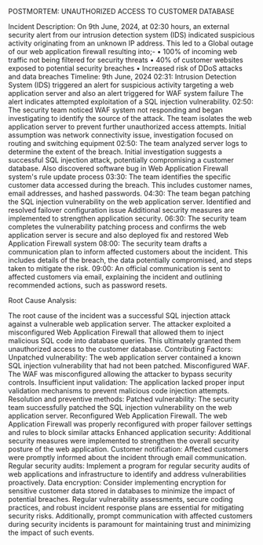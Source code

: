

POSTMORTEM: UNAUTHORIZED ACCESS TO CUSTOMER DATABASE

Incident Description:
On 9th June, 2024, at 02:30 hours, an external security alert from our intrusion detection system (IDS) indicated suspicious activity originating from an unknown IP address. This led to a Global outage of our web application firewall resulting into;-
• 100% of incoming web traffic not being filtered for security threats
• 40% of customer websites exposed to potential security breaches
• Increased risk of DDoS attacks and data breaches
Timeline:
9th June, 2024
02:31:
Intrusion Detection System (IDS) triggered an alert for suspicious activity targeting a web application server and also an alert triggered for WAF system failure
The alert indicates attempted exploitation of a SQL injection vulnerability.
02:50:
The security team noticed WAF system not responding and began investigating to identify the source of the attack.
The team isolates the web application server to prevent further unauthorized access attempts.
Initial assumption was network connectivity issue, investigation focused on routing and switching equipment
02:50:
The team analyzed server logs to determine the extent of the breach.
Initial investigation suggests a successful SQL injection attack, potentially compromising a customer database.
Also discovered software bug in Web Application Firewall system's rule update process
03:30:
The team identifies the specific customer data accessed during the breach.
This includes customer names, email addresses, and hashed passwords.
04:30:
The team began patching the SQL injection vulnerability on the web application server. Identified and resolved failover configuration issue
Additional security measures are implemented to strengthen application security.
06:30:
The security team completes the vulnerability patching process and confirms the web application server is secure and also deployed fix and restored Web Application Firewall system
08:00:
The security team drafts a communication plan to inform affected customers about the incident.
This includes details of the breach, the data potentially compromised, and steps taken to mitigate the risk.
09:00:
An official communication is sent to affected customers via email, explaining the incident and outlining recommended actions, such as password resets.

Root Cause Analysis:




The root cause of the incident was a successful SQL injection attack against a vulnerable web application server. The attacker exploited a misconfigured Web Application Firewall that allowed them to inject malicious SQL code into database queries. This ultimately granted them unauthorized access to the customer database.
Contributing Factors:
Unpatched vulnerability: The web application server contained a known SQL injection vulnerability that had not been patched.
Misconfigured WAF. The WAF was misconfigured allowing the attacker to bypass security controls.
Insufficient input validation: The application lacked proper input validation mechanisms to prevent malicious code injection attempts.
Resolution and preventive methods:
Patched vulnerability: The security team successfully patched the SQL injection vulnerability on the web application server.
Reconfigured Web Application Firewall. The web Application Firewall was properly reconfigured with proper failover settings and rules to block similar attacks
Enhanced application security: Additional security measures were implemented to strengthen the overall security posture of the web application.
Customer notification: Affected customers were promptly informed about the incident through email communication. Regular security audits: Implement a program for regular security audits of web applications and infrastructure to identify and address vulnerabilities proactively.
Data encryption: Consider implementing encryption for sensitive customer data stored in databases to minimize the impact of potential breaches.
Regular vulnerability assessments, secure coding practices, and robust incident response plans are essential for mitigating security risks. Additionally, prompt communication with affected customers during security incidents is paramount for maintaining trust and minimizing the impact of such events.

